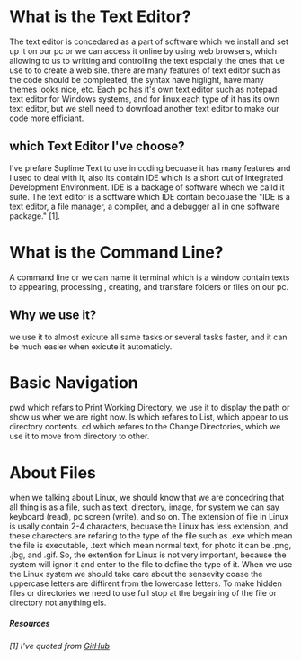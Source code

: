 # What is the Text Editor? 
The text editor is concedared as a part of software which we install and set up it on our pc or we can access it online by using web browsers, which allowing to us to writting and controlling the text espcially the ones that ue use to to create a web site.
there are many features of text editor such as the code should be compleated, the syntax have higlight, have many themes looks nice, etc.
Each pc has it's own text editor such as notepad text editor for Windows systems, and for linux each type of it has its own text editor, but we stell need to download another text editor to make our code more efficiant. 
## which Text Editor I've choose? 
I've prefare Suplime Text to use in coding becuase it has many features and I used to deal with it, also its contain IDE which is a short cut of Integrated Development Environment. 
IDE is a backage of software whech we calld it suite. The text editor is a software which IDE contain becouase the "IDE is a text editor, a file manager, a compiler, and a debugger all in one software package." [1].

# What is the Command Line?
A command line or we can name it terminal which is a window contain texts to appearing, processing , creating, and transfare folders or files on our pc.
## Why we use it?
we use it to almost exicute all same tasks or several tasks faster, and it can be much easier when exicute it automaticly.

# Basic Navigation
pwd which refars to Print Working Directory, we use it to display the path or show us wher we are right now.
ls which refares to List, which appear to us directory contents.
cd which refares to the Change Directories, which we use it to move from directory to other.

# About Files
when we talking about Linux, we should know that we are concedring that all thing is  as a file, such as text, directory, image, for system we can say keyboard (read), pc screen (write), and so on.
The extension of file in Linux is usally contain 2-4 characters, becuase the Linux has less extension, and these charecters are refaring to the type of the file such as .exe which mean the file is executable, .text which mean normal  text, for photo it can be  .png, .jbg, and .gif. So, the extention for Linux is not very important, because the system will ignor it and enter to the file to define the type of it. When we use the Linux system we should take care about the sensevity coase the uppercase letters are diffirent from the lowercase letters. To make hidden files or directories we need to use full stop at the begaining of the file or directory not anything els.

##### Resources 
###### [1] I've quoted from [GitHub](https://codefellows.github.io/code-102-guide/curriculum/class-02/Choosing-A-Text-Editor--The-Older-Coder.pdf)
